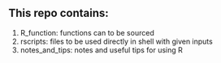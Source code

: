 ## This repo contains:

1. R_function: functions can to be sourced 
2. rscripts: files to be used directly in shell with given inputs
3. notes_and_tips: notes and useful tips for using R
